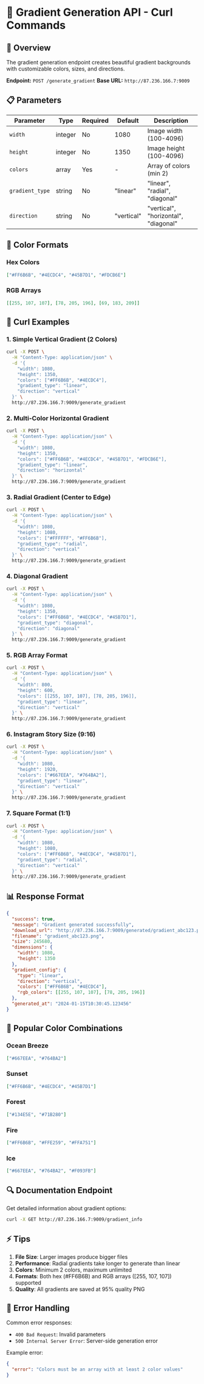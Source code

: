 # 🎨 Gradient Generation API - Curl Commands

## 📖 Overview
The gradient generation endpoint creates beautiful gradient backgrounds with customizable colors, sizes, and directions.

**Endpoint:** `POST /generate_gradient`
**Base URL:** `http://87.236.166.7:9009`

## 📋 Parameters

| Parameter | Type | Required | Default | Description |
|-----------|------|----------|---------|-------------|
| `width` | integer | No | 1080 | Image width (100-4096) |
| `height` | integer | No | 1350 | Image height (100-4096) |
| `colors` | array | Yes | - | Array of colors (min 2) |
| `gradient_type` | string | No | "linear" | "linear", "radial", "diagonal" |
| `direction` | string | No | "vertical" | "vertical", "horizontal", "diagonal" |

## 🎨 Color Formats

### Hex Colors
```json
["#FF6B6B", "#4ECDC4", "#45B7D1", "#FDCB6E"]
```

### RGB Arrays
```json
[[255, 107, 107], [78, 205, 196], [69, 183, 209]]
```

## 🔧 Curl Examples

### 1. Simple Vertical Gradient (2 Colors)
```bash
curl -X POST \
  -H "Content-Type: application/json" \
  -d '{
    "width": 1080,
    "height": 1350,
    "colors": ["#FF6B6B", "#4ECDC4"],
    "gradient_type": "linear",
    "direction": "vertical"
  }' \
  http://87.236.166.7:9009/generate_gradient
```

### 2. Multi-Color Horizontal Gradient
```bash
curl -X POST \
  -H "Content-Type: application/json" \
  -d '{
    "width": 1080,
    "height": 1350,
    "colors": ["#FF6B6B", "#4ECDC4", "#45B7D1", "#FDCB6E"],
    "gradient_type": "linear",
    "direction": "horizontal"
  }' \
  http://87.236.166.7:9009/generate_gradient
```

### 3. Radial Gradient (Center to Edge)
```bash
curl -X POST \
  -H "Content-Type: application/json" \
  -d '{
    "width": 1080,
    "height": 1080,
    "colors": ["#FFFFFF", "#FF6B6B"],
    "gradient_type": "radial",
    "direction": "vertical"
  }' \
  http://87.236.166.7:9009/generate_gradient
```

### 4. Diagonal Gradient
```bash
curl -X POST \
  -H "Content-Type: application/json" \
  -d '{
    "width": 1080,
    "height": 1350,
    "colors": ["#FF6B6B", "#4ECDC4", "#45B7D1"],
    "gradient_type": "diagonal",
    "direction": "diagonal"
  }' \
  http://87.236.166.7:9009/generate_gradient
```

### 5. RGB Array Format
```bash
curl -X POST \
  -H "Content-Type: application/json" \
  -d '{
    "width": 800,
    "height": 600,
    "colors": [[255, 107, 107], [78, 205, 196]],
    "gradient_type": "linear",
    "direction": "vertical"
  }' \
  http://87.236.166.7:9009/generate_gradient
```

### 6. Instagram Story Size (9:16)
```bash
curl -X POST \
  -H "Content-Type: application/json" \
  -d '{
    "width": 1080,
    "height": 1920,
    "colors": ["#667EEA", "#764BA2"],
    "gradient_type": "linear",
    "direction": "vertical"
  }' \
  http://87.236.166.7:9009/generate_gradient
```

### 7. Square Format (1:1)
```bash
curl -X POST \
  -H "Content-Type: application/json" \
  -d '{
    "width": 1080,
    "height": 1080,
    "colors": ["#FF6B6B", "#4ECDC4", "#45B7D1"],
    "gradient_type": "radial",
    "direction": "vertical"
  }' \
  http://87.236.166.7:9009/generate_gradient
```

## 📊 Response Format

```json
{
  "success": true,
  "message": "Gradient generated successfully",
  "download_url": "http://87.236.166.7:9009/generated/gradient_abc123.png",
  "filename": "gradient_abc123.png",
  "size": 245680,
  "dimensions": {
    "width": 1080,
    "height": 1350
  },
  "gradient_config": {
    "type": "linear",
    "direction": "vertical",
    "colors": ["#FF6B6B", "#4ECDC4"],
    "rgb_colors": [[255, 107, 107], [78, 205, 196]]
  },
  "generated_at": "2024-01-15T10:30:45.123456"
}
```

## 🎯 Popular Color Combinations

### Ocean Breeze
```json
["#667EEA", "#764BA2"]
```

### Sunset
```json
["#FF6B6B", "#4ECDC4", "#45B7D1"]
```

### Forest
```json
["#134E5E", "#71B280"]
```

### Fire
```json
["#FF6B6B", "#FFE259", "#FFA751"]
```

### Ice
```json
["#667EEA", "#764BA2", "#F093FB"]
```

## 🔍 Documentation Endpoint

Get detailed information about gradient options:
```bash
curl -X GET http://87.236.166.7:9009/gradient_info
```

## ⚡ Tips

1. **File Size**: Larger images produce bigger files
2. **Performance**: Radial gradients take longer to generate than linear
3. **Colors**: Minimum 2 colors, maximum unlimited
4. **Formats**: Both hex (#FF6B6B) and RGB arrays ([255, 107, 107]) supported
5. **Quality**: All gradients are saved at 95% quality PNG

## 🚨 Error Handling

Common error responses:
- `400 Bad Request`: Invalid parameters
- `500 Internal Server Error`: Server-side generation error

Example error:
```json
{
  "error": "Colors must be an array with at least 2 color values"
}
```

